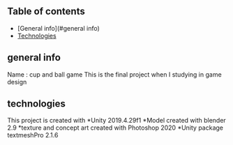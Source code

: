 ## Table of contents
* [General info](#general info)
* [Technologies](#technologies)
## general info
Name : cup and ball game
This is the final project when I studying in game design 
## technologies
This project is created with 
*Unity 2019.4.29f1
*Model created with blender 2.9
*texture and concept art created with Photoshop 2020
*Unity package textmeshPro 2.1.6
